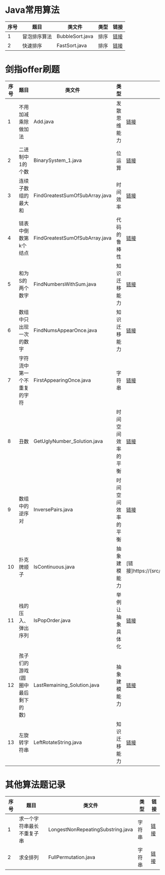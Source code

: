 # Java常用算法

| 序号 | 题目 | 类文件 | 类型 | 链接 | 
| ------ | ------ | ------ | ------ | ------ |
| 1 | 冒泡排序算法 | BubbleSort.java | 排序 |[链接](src/main/java/com/cyg/suanfa/algorithm/BubbleSort.java) |
| 2 | 快速排序 | FastSort.java | 排序 |[链接](src/main/java/com/cyg/suanfa/algorithm/FastSort.java) |


# 剑指offer刷题

| 序号 | 题目 | 类文件 | 类型 | 链接 | 
| ------ | ------ | ------ | ------ | ------ |
| 1 | 不用加减乘除做加法| Add.java | 发散思维能力 | [链接](src/main/java/com/cyg/suanfa/algorithm/Add.java)|
| 2 | 二进制中1的个数 | BinarySystem_1.java | 位运算 | [链接](src/main/java/com/cyg/suanfa/algorithm/BinarySystem_1.java) |
| 3 | 连续子数组的最大和 | FindGreatestSumOfSubArray.java | 时间效率 |[链接](src/main/java/com/cyg/suanfa/algorithm/FindGreatestSumOfSubArray.java) |
| 4 | 链表中倒数第k个结点 | FindGreatestSumOfSubArray.java | 代码的鲁棒性 |[链接](src/main/java/com/cyg/suanfa/algorithm/FindGreatestSumOfSubArray.java) |
| 5 | 和为S的两个数字 | FindNumbersWithSum.java | 知识迁移能力 |[链接](src/main/java/com/cyg/suanfa/algorithm/FindNumbersWithSum.java) |
| 6 | 数组中只出现一次的数字  | FindNumsAppearOnce.java | 知识迁移能力 |[链接](src/main/java/com/cyg/suanfa/algorithm/FindNumsAppearOnce.java) |
| 7 | 字符流中第一个不重复的字符 | FirstAppearingOnce.java | 字符串 |[链接](src/main/java/com/cyg/suanfa/algorithm/FirstAppearingOnce.java) |
| 8 | 丑数 | GetUglyNumber_Solution.java | 时间空间效率的平衡 |[链接](src/main/java/com/cyg/suanfa/algorithm/GetUglyNumber_Solution.java) |
| 9 | 数组中的逆序对 | InversePairs.java |  时间空间效率的平衡 |[链接](src/main/java/com/cyg/suanfa/algorithm/InversePairs.java) |
| 10| 扑克牌顺子 | IsContinuous.java | 抽象建模能力 |[链接]https://(src/main/java/com/cyg/suanfa/algorithm/IsContinuous.java) |
| 11| 栈的压入、弹出序列 | IsPopOrder.java | 举例让抽象具体化 |[链接](src/main/java/com/cyg/suanfa/algorithm/IsPopOrder.java) |
| 12| 孩子们的游戏(圆圈中最后剩下的数) | LastRemaining_Solution.java | 抽象建模能力 |[链接](src/main/java/com/cyg/suanfa/algorithm/LastRemaining_Solution.java) |
| 13| 左旋转字符串 | LeftRotateString.java | 知识迁移能力 |[链接](src/main/java/com/cyg/suanfa/algorithm/LeftRotateString.java) |


# 其他算法题记录

| 序号 | 题目 | 类文件 | 类型 | 链接 | 
| ------ | ------ | ------ | ------ | ------ |
| 1 | 求一个字符串最长不重复子串 | LongestNonRepeatingSubstring.java | 字符串 |[链接](src/main/java/com/cyg/suanfa/algorithm/LongestNonRepeatingSubstring.java) |
| 2 | 求全排列 | FullPermutation.java | 字符串 | [链接](src/main/java/com/cyg/suanfa/algorithm/FullPermutation.java) |
